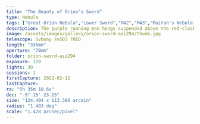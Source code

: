 ```yaml
---
title: "The Beauty of Orion's Sword"
type: Nebula
tags: ["Great Orion Nebula","Lower Sword","M42","M43","Mairan's Nebula","NGC1973","NGC1975","NGC1976","NGC1977","NGC1980","NGC1981","NGC1982","Orion Nebula","the Running Man Nebula","The star 42Ori","The star 45Ori","The star θ1Ori","The star θ2Ori","The star ιOri","Upper Sword"]
description: The purple running man hangs suspended above the red-cloaked Great Orion Nebulae. M42, M43, and NGC1977 together in the same frame!
image: /assets/images/gallery/orion-sword-asi294/thumb.jpg
telescope: Svbony sv503 70ED
length: "336mm"
aperture: "70mm"
folder: orion-sword-asi294
exposure: 120
lights: 30
sessions: 1
firstCapture: 2022-02-12 
lastCapture:
ra: "5h 35m 18.6s"
dec: "-5° 15' 23.15"
size: "124.404 x 113.386 arcmin"
radius: "1.403 deg"
scale: "1.428 arcsec/pixel"
---
```

